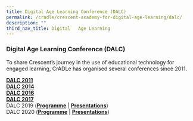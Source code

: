```yaml
---
title: Digital Age Learning Conference (DALC)
permalink: /cradle/crescent-academy-for-digital-age-learning/dalc/
description: ""
third_nav_title: Digital   Age Learning
---
```

### **Digital Age Learning Conference (DALC)**

To share Crescent’s journey in the use of educational technology for engaged learning, CrADLe has organised several conferences since 2011.

**[DALC 2011](/files/DALC%202011.pdf)**<br>
**[DALC 2014](/files/DALC%202014.pdf)**<br>
**[DALC 2016](/files/DALC%202016.pdf)**<br>
**[DALC 2017](/files/DALC%202017.pdf)**<br>
DALC 2019 (**[Programme](/files/DALC%202019%20Programme.pdf)** | **[Presentations](/files/DALC%202019%20Presentation.pdf)**)<br>
DALC 2020 (**[Programme](/files/DALC%202020%20Programme.pdf)** | **[Presentations](/files/DALC%202020%20Presentation.pdf)**)<br>

